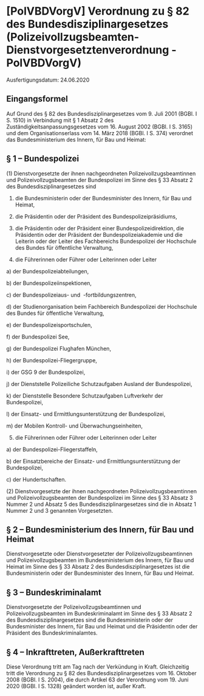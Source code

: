 # [PolVBDVorgV] Verordnung zu § 82 des Bundesdisziplinargesetzes  (Polizeivollzugsbeamten-Dienstvorgesetztenverordnung - PolVBDVorgV)

Ausfertigungsdatum: 24.06.2020

 

## Eingangsformel

Auf Grund des § 82 des Bundesdisziplinargesetzes vom 9. Juli 2001 (BGBl. I S. 1510) in Verbindung mit § 1 Absatz 2 des Zuständigkeitsanpassungsgesetzes vom 16. August 2002 (BGBl. I S. 3165) und dem Organisationserlass vom 14. März 2018 (BGBl. I S. 374) verordnet das Bundesministerium des Innern, für Bau und Heimat:


## § 1 – Bundespolizei

(1) Dienstvorgesetzte der ihnen nachgeordneten Polizeivollzugsbeamtinnen und Polizeivollzugsbeamten der Bundespolizei im Sinne des § 33 Absatz 2 des Bundesdisziplinargesetzes sind

1. die Bundesministerin oder der Bundesminister des Innern, für Bau und Heimat,

2. die Präsidentin oder der Präsident des Bundespolizeipräsidiums,

3. die Präsidentin oder der Präsident einer Bundespolizeidirektion, die Präsidentin oder der Präsident der Bundespolizeiakademie und die Leiterin oder der Leiter des Fachbereichs Bundespolizei der Hochschule des Bundes für öffentliche Verwaltung,

4. die Führerinnen oder Führer oder Leiterinnen oder Leiter

a) der Bundespolizeiabteilungen,

b) der Bundespolizeiinspektionen,

c) der Bundespolizeiaus- und  -fortbildungszentren,

d) der Studienorganisation beim Fachbereich Bundespolizei der Hochschule des Bundes für öffentliche Verwaltung,

e) der Bundespolizeisportschulen,

f) der Bundespolizei See,

g) der Bundespolizei Flughafen München,

h) der Bundespolizei-Fliegergruppe,

i) der GSG 9 der Bundespolizei,

j) der Dienststelle Polizeiliche Schutzaufgaben Ausland der Bundespolizei,

k) der Dienststelle Besondere Schutzaufgaben Luftverkehr der Bundespolizei,

l) der Einsatz- und Ermittlungsunterstützung der Bundespolizei,

m) der Mobilen Kontroll- und Überwachungseinheiten,

5. die Führerinnen oder Führer oder Leiterinnen oder Leiter

a) der Bundespolizei-Fliegerstaffeln,

b) der Einsatzbereiche der Einsatz- und Ermittlungsunterstützung der Bundespolizei,

c) der Hundertschaften.

(2) Dienstvorgesetzte der ihnen nachgeordneten Polizeivollzugsbeamtinnen und Polizeivollzugsbeamten der Bundespolizei im Sinne des § 33 Absatz 3 Nummer 2 und Absatz 5 des Bundesdisziplinargesetzes sind die in Absatz 1 Nummer 2 und 3 genannten Vorgesetzten.


## § 2 – Bundesministerium des Innern, für Bau und Heimat

Dienstvorgesetzte oder Dienstvorgesetzter der Polizeivollzugsbeamtinnen und Polizeivollzugsbeamten im Bundesministerium des Innern, für Bau und Heimat im Sinne des § 33 Absatz 2 des Bundesdisziplinargesetzes ist die Bundesministerin oder der Bundesminister des Innern, für Bau und Heimat.


## § 3 – Bundeskriminalamt

Dienstvorgesetzte der Polizeivollzugsbeamtinnen und Polizeivollzugsbeamten im Bundeskriminalamt im Sinne des § 33 Absatz 2 des Bundesdisziplinargesetzes sind die Bundesministerin oder der Bundesminister des Innern, für Bau und Heimat und die Präsidentin oder der Präsident des Bundeskriminalamtes.


## § 4 – Inkrafttreten, Außerkrafttreten

Diese Verordnung tritt am Tag nach der Verkündung in Kraft. Gleichzeitig tritt die Verordnung zu § 82 des Bundesdisziplinargesetzes vom 16. Oktober 2008 (BGBl. I S. 2004), die durch Artikel 63 der Verordnung vom 19. Juni 2020 (BGBl. I S. 1328) geändert worden ist, außer Kraft.
